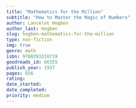 ```yaml
---
title: "Mathematics for the Million"
subtitle: "How to Master the Magic of Numbers"
author: Lancelot Hogben
author_last: Hogben
slug: hogben-mathematics-for-the-million
type: non-fiction
img: true
genre: math
isbn: 9780393310719
goodreads_id: 66355
publish_year: 1937
pages: 656
rating: 
date_started:
date_completed:
priority: medium
---
```

